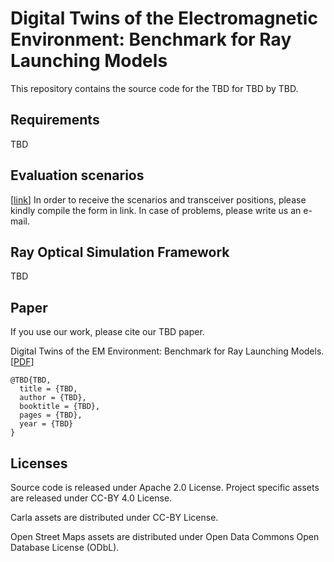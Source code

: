# Digital Twins of the Electromagnetic Environment: Benchmark for Ray Launching Models

This repository contains the source code for the TBD for TBD by TBD.

Requirements
-----
TBD

Evaluation scenarios
-----
[[link](https://forms.office.com/Pages/ResponsePage.aspx?id=K3EXCvNtXUKAjjCd8ope67HRsXFs9_dAh1RssQC73HxUOElEQTFCUTcxVzhLVTNFUEhXUUFSRkFTNi4u)] In order to receive the scenarios and transceiver positions, please kindly compile the form in link. In case of problems, please write us an e-mail.

Ray Optical Simulation Framework
-----
TBD

Paper
-----

If you use our work, please cite our TBD paper.

Digital Twins of the EM Environment: Benchmark for Ray Launching Models. [[PDF](TBD)]




```
@TBD{TBD,
  title = {TBD,
  author = {TBD},
  booktitle = {TBD},
  pages = {TBD},
  year = {TBD}
}
```

Licenses
-------
Source code is released under Apache 2.0 License.
Project specific assets are released under CC-BY 4.0 License.

Carla assets are distributed under CC-BY License.

Open Street Maps assets are distributed under Open Data Commons Open Database License (ODbL).
